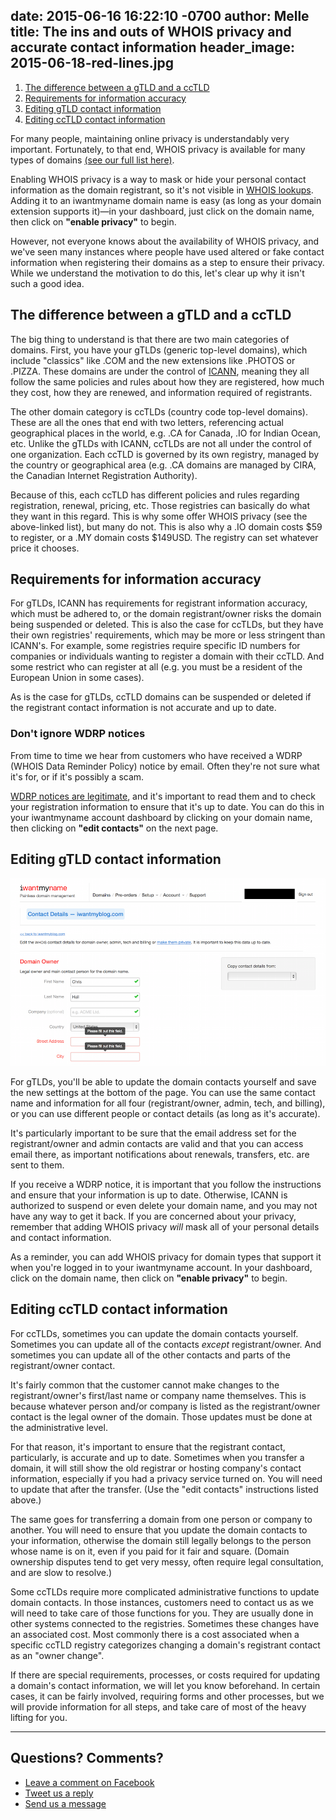 date: 2015-06-16 16:22:10 -0700
author: Melle
title: The ins and outs of WHOIS privacy and accurate contact information
header_image: 2015-06-18-red-lines.jpg
----

1. [The difference between a gTLD and a ccTLD](#section-1)
2. [Requirements for information accuracy](#section-2)
3. [Editing gTLD contact information](#section-3)
4. [Editing ccTLD contact information](#section-4)

<!-- excerpt -->

For many people, maintaining online privacy is understandably very important. Fortunately, to that end, WHOIS privacy is available for many types of domains [(see our full list here)](https://iwantmyname.com/whois-privacy). 

Enabling WHOIS privacy is a way to mask or hide your personal contact information as the domain registrant, so it's not visible in [WHOIS lookups](http://whois.domaintools.com/). Adding it to an iwantmyname domain name is easy (as long as your domain extension supports it)—in your dashboard, just click on the domain name, then click on **"enable privacy"** to begin.

However, not everyone knows about the availability of WHOIS privacy, and we've seen many instances where people have used altered or fake contact information when registering their domains as a step to ensure their privacy. While we understand the motivation to do this, let's clear up why it isn't such a good idea.

<!-- /excerpt -->

<h2 id="section-1">The difference between a gTLD and a ccTLD</h2>

The big thing to understand is that there are two main categories of domains.  First, you have your gTLDs (generic top-level domains), which include "classics" like .COM and the new extensions like .PHOTOS or .PIZZA. These domains are under the control of [ICANN](https://www.icann.org/), meaning they all follow the same policies and rules about how they are registered, how much they cost, how they are renewed, and information required of registrants.

The other domain category is ccTLDs (country code top-level domains). These are all the ones that end with two letters, referencing actual geographical places in the world, e.g. .CA for Canada, .IO for Indian Ocean, etc. Unlike the gTLDs with ICANN, ccTLDs are not all under the control of one organization. Each ccTLD is governed by its own registry, managed by the country or geographical area (e.g. .CA domains are managed by CIRA, the Canadian Internet Registration Authority).

Because of this, each ccTLD has different policies and rules regarding registration, renewal, pricing, etc. Those registries can basically do what they want in this regard. This is why some offer WHOIS privacy (see the above-linked list), but many do not. This is also why a .IO domain costs $59 to register, or a .MY domain costs $149USD. The registry can set whatever price it chooses.

<h2 id="section-2">Requirements for information accuracy</h2>

For gTLDs, ICANN has requirements for registrant information accuracy, which must be adhered to, or the domain registrant/owner risks the domain being suspended or deleted. This is also the case for ccTLDs, but they have their own registries' requirements, which may be more or less stringent than ICANN's. For example, some registries require specific ID numbers for companies or individuals wanting to register a domain with their ccTLD. And some restrict who can register at all (e.g. you must be a resident of the European Union in some cases). 

As is the case for gTLDs, ccTLD domains can be suspended or deleted if the registrant contact information is not accurate and up to date.

### Don't ignore WDRP notices

From time to time we hear from customers who have received a WDRP (WHOIS Data Reminder Policy) notice by email. Often they're not sure what it's for, or if it's possibly a scam. 

[WDRP notices are legitimate](https://www.icann.org/resources/pages/registrars/consensus-policies/wdrp-en), and it's important to read them and to check your registration information to ensure that it's up to date. You can do this in your iwantmyname account dashboard by clicking on your domain name, then clicking on **"edit contacts"** on the next page. 

<h2 id="section-3">Editing gTLD contact information</h2>

![contact details](/media/2015-06-18-contact-details.png)

For gTLDs, you'll be able to update the domain contacts yourself and save the new settings at the bottom of the page. You can use the same contact name and information for all four (registrant/owner, admin, tech, and billing), or you can use different people or contact details (as long as it's accurate). 

It's particularly important to be sure that the email address set for the registrant/owner and admin contacts are valid and that you can access email there, as important notifications about renewals, transfers, etc. are sent to them.

If you receive a WDRP notice, it is important that you follow the instructions and ensure that your information is up to date. Otherwise, ICANN is authorized to suspend or even delete your domain name, and you may not have any way to get it back. If you are concerned about your privacy, remember that adding WHOIS privacy *will* mask all of your personal details and contact information.

As a reminder, you can add WHOIS privacy for domain types that support it when you're logged in to your iwantmyname account. In your dashboard, click on the domain name, then click on **"enable privacy"** to begin.

<h2 id="section-4">Editing ccTLD contact information</h2>

For ccTLDs, sometimes you can update the domain contacts yourself. Sometimes you can update all of the contacts *except* registrant/owner. And sometimes you can update all of the other contacts and parts of the registrant/owner contact. 

It's fairly common that the customer cannot make changes to the registrant/owner's first/last name or company name themselves. This is because whatever person and/or company is listed as the registrant/owner contact is the legal owner of the domain. Those updates must be done at the administrative level.

For that reason, it's important to ensure that the registrant contact, particularly, is accurate and up to date. Sometimes when you transfer a domain, it will still show the old registrar or hosting company's contact information, especially if you had a privacy service turned on. You will need to update that after the transfer. (Use the "edit contacts" instructions listed above.)

The same goes for transferring a domain from one person or company to another. You will need to ensure that you update the domain contacts to your information, otherwise the domain still legally belongs to the person whose name is on it, even if you paid for it fair and square. (Domain ownership disputes tend to get very messy, often require legal consultation, and are slow to resolve.)

Some ccTLDs require more complicated administrative functions to update domain contacts. In those instances, customers need to contact us as we will need to take care of those functions for you. They are usually done in other systems connected to the registries. Sometimes these changes have an associated cost. Most commonly there is a cost associated when a specific ccTLD registry categorizes changing a domain's registrant contact as an "owner change".

If there are special requirements, processes, or costs required for updating a domain's contact information, we will let you know beforehand. In certain cases, it can be fairly involved, requiring forms and other processes, but we will provide information for all steps, and take care of most of the heavy lifting for you.

***

## Questions? Comments?

+ [Leave a comment on Facebook](https://www.facebook.com/iwantmyname/posts/10155829966775471)
+ [Tweet us a reply](https://twitter.com/iwantmyname/status/611948096650616832)
+ [Send us a message](https://iwantmyname.com/support)
